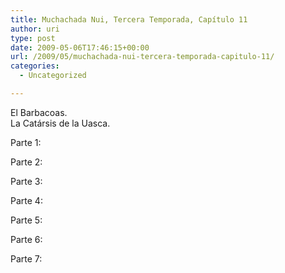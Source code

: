 ```yaml
---
title: Muchachada Nui, Tercera Temporada, Capítulo 11
author: uri
type: post
date: 2009-05-06T17:46:15+00:00
url: /2009/05/muchachada-nui-tercera-temporada-capitulo-11/
categories:
  - Uncategorized

---
```

El Barbacoas.  
La Catársis de la Uasca.

Parte 1:  


Parte 2:  


Parte 3:  


Parte 4:  


Parte 5:  


Parte 6:  


Parte 7: